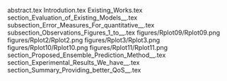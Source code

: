 abstract.tex
Introdution.tex
Existing_Works.tex
section_Evaluation_of_Existing_Models__.tex
subsection_Error_Measures_For_quantitative__.tex
subsection_Observations_Figures_1_to__.tex
figures/Rplot09/Rplot09.png
figures/Rplot2/Rplot2.png
figures/Rplot3/Rplot3.png
figures/Rplot10/Rplot10.png
figures/Rplot11/Rplot11.png
section_Proposed_Ensemble_Prediction_Method__.tex
section_Experimental_Results_We_have__.tex
section_Summary_Providing_better_QoS__.tex